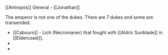 [[Antropos]]
General - [[Jonathan]]

The emperor is not one of the dukes.
There are 7 dukes and some are transended.
- [[Cabourn]] - Lich (Necromaner) that fought with [[Aldric Sunblade]] in [[Eldercoast]].
- 
- 